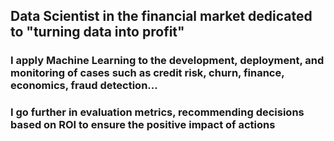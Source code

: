 ## Data Scientist in the financial market dedicated to **"turning data into profit"**
### I apply Machine Learning to the development, deployment, and monitoring of cases such as credit risk, churn, finance, economics, fraud detection...
### I go further in evaluation metrics, recommending decisions based on ROI to ensure the positive impact of actions
